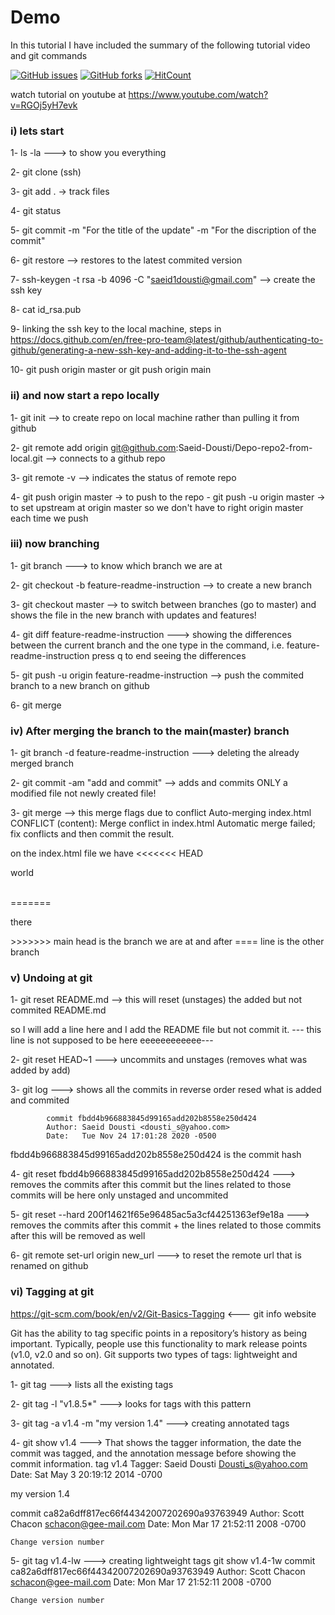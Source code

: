 # Demo

In this tutorial I have included the summary of the following tutorial video and git commands

[![GitHub issues](https://img.shields.io/github/issues/Saeid-Dousti/Git-tutorial-repo?style=plastic)](https://github.com/Saeid-Dousti/Git-tutorial-repo/issues)
[![GitHub forks](https://img.shields.io/github/forks/Saeid-Dousti/Git-tutorial-repo)](https://github.com/Saeid-Dousti/Git-tutorial-repo/network)
[![HitCount](http://hits.dwyl.com/Saeid-Dousti/https://githubcom/Saeid-Dousti/Git-tutorial-repo.svg)](http://hits.dwyl.com/Saeid-Dousti/https://githubcom/Saeid-Dousti/Git-tutorial-repo)

watch tutorial on youtube at 
https://www.youtube.com/watch?v=RGOj5yH7evk

### i) lets start

1- ls -la ---> to show you everything

2- git clone (ssh)

3- git add .  -> track files

4- git status

5- git commit -m "For the title of the update" -m "For the discription of the commit"

6- git restore --> restores to the latest commited version

7- ssh-keygen -t rsa -b 4096 -C "saeid1dousti@gmail.com"  -->  create the ssh key

8- cat id_rsa.pub

9- linking the ssh key to the local machine, 
    steps in https://docs.github.com/en/free-pro-team@latest/github/authenticating-to-github/generating-a-new-ssh-key-and-adding-it-to-the-ssh-agent

10- git push origin master
 or git push origin main
      
### ii) and now start a repo locally

1- git init --> to create repo on local machine rather than pulling it from github

2- git remote add origin git@github.com:Saeid-Dousti/Depo-repo2-from-local.git   -->  connects to a github repo    

3- git remote -v --> indicates the status of remote repo

4- git push origin master  -> to push to the repo
       -  git push -u origin master -> to set upstream at origin master so we don't have to right origin master each time we push

### iii) now branching

1- git branch ---> to know which branch we are at

2- git checkout -b feature-readme-instruction  --> to create a new branch

3- git checkout master --> to switch between branches (go to master) and shows the file in the new branch with updates and features!

4- git diff feature-readme-instruction     --->  showing the differences between the current branch and the one type in the command, i.e. feature-readme-instruction
    press q to end seeing the differences
    
5- git push -u origin feature-readme-instruction --> push the commited branch to a new branch on github

6- git merge 

### iv) After merging the branch to the main(master) branch

1- git branch -d feature-readme-instruction  ---> deleting the already merged branch

2- git commit -am "add and commit"  --> adds and commits ONLY a modified file not newly created file!

3- git merge --> this merge flags due to conflict
        Auto-merging index.html
        CONFLICT (content): Merge conflict in index.html
        Automatic merge failed; fix conflicts and then commit the result.
        
   on the index.html file we have 
        <<<<<<< HEAD
        <p>world</p>    
        =======
        <p>there</p>
        >>>>>>> main
    head is the branch we are at and after ==== line is the other branch

### v) Undoing at git

1- git reset README.md  --> this will reset (unstages) the added but not commited README.md

so I will add a line here and I add the README file but not commit it. 
 --- this line is not supposed to be here eeeeeeeeeeee---
 
2- git reset HEAD~1  ---> uncommits and unstages (removes what was added by add)

3- git log  ---> shows all the commits in reverse order
        resed what is added and commited

            commit fbdd4b966883845d99165add202b8558e250d424
            Author: Saeid Dousti <dousti_s@yahoo.com>
            Date:   Tue Nov 24 17:01:28 2020 -0500

fbdd4b966883845d99165add202b8558e250d424 is the commit hash

4- git reset fbdd4b966883845d99165add202b8558e250d424  --->  removes the commits after this commit but the lines related to those commits will be here only unstaged and uncommited

5- git reset --hard 200f14621f65e96485ac5a3cf44251363ef9e18a  --->  removes the commits after this commit + the lines related to those commits after this will be removed as well

6- git remote set-url origin new_url   --->   to reset the remote url that is renamed on github

### vi) Tagging at git

https://git-scm.com/book/en/v2/Git-Basics-Tagging  <---  git info website

Git has the ability to tag specific points in a repository’s history as being important. Typically, people use this functionality to mark release points (v1.0, v2.0 and so on). 
Git supports two types of tags: lightweight and annotated.

1- git tag  ---> lists all the existing tags

2- git tag -l "v1.8.5*"  --->  looks for tags with this pattern

3- git tag -a v1.4 -m "my version 1.4"  ---> creating annotated tags

4- git show v1.4  ---> That shows the tagger information, the date the commit was tagged, and the annotation message before showing the commit information.
tag v1.4
Tagger: Saeid Dousti <Dousti_s@yahoo.com>
Date:   Sat May 3 20:19:12 2014 -0700

my version 1.4

commit ca82a6dff817ec66f44342007202690a93763949
Author: Scott Chacon <schacon@gee-mail.com>
Date:   Mon Mar 17 21:52:11 2008 -0700

    Change version number

5-  git tag v1.4-lw  ---> creating lightweight tags
git show v1.4-1w
commit ca82a6dff817ec66f44342007202690a93763949
Author: Scott Chacon <schacon@gee-mail.com>
Date:   Mon Mar 17 21:52:11 2008 -0700

    Change version number
